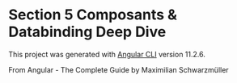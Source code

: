 # Section 5 Composants & Databinding Deep Dive

This project was generated with [Angular CLI](https://github.com/angular/angular-cli) version 11.2.6.

From Angular - The Complete Guide by Maximilian Schwarzmüller
